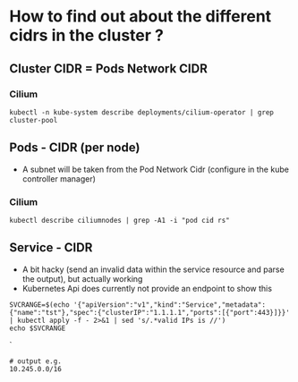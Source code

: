 # How to find out about the different cidrs in the cluster ? 

## Cluster CIDR = Pods Network CIDR 

### Cilium 

```
kubectl -n kube-system describe deployments/cilium-operator | grep cluster-pool
```
## Pods - CIDR (per node) 

  * A subnet will be taken from the Pod Network Cidr (configure in the kube controller manager) 

### Cilium 

```
kubectl describe ciliumnodes | grep -A1 -i "pod cid rs"
```

## Service - CIDR

  * A bit hacky (send an invalid data within the service resource and parse the output), but actually working
  * Kubernetes Api does currently not provide an endpoint to show this  

```
SVCRANGE=$(echo '{"apiVersion":"v1","kind":"Service","metadata":{"name":"tst"},"spec":{"clusterIP":"1.1.1.1","ports":[{"port":443}]}}' | kubectl apply -f - 2>&1 | sed 's/.*valid IPs is //')
echo $SVCRANGE
```
`
```
# output e.g.
10.245.0.0/16
```
